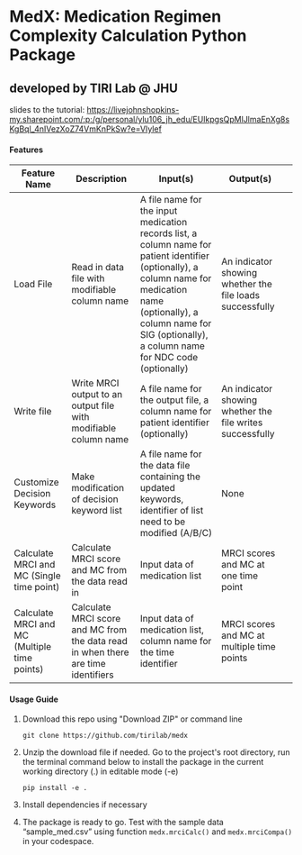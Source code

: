 # MedX: Medication Regimen Complexity Calculation Python Package
## developed by TIRI Lab @ JHU

slides to the tutorial: https://livejohnshopkins-my.sharepoint.com/:p:/g/personal/ylu106_jh_edu/EUIkpgsQpMlJlmaEnXg8sKgBql_4nIVezXoZ74VmKnPkSw?e=VIylef

#### Features
| Feature   Name                               | Description                                                                        | Input(s)                                                                                                                                                                                                                                 | Output(s)                                                   |   |
|----------------------------------------------|------------------------------------------------------------------------------------|------------------------------------------------------------------------------------------------------------------------------------------------------------------------------------------------------------------------------------------|-------------------------------------------------------------|---|
| Load File                                    | Read in data file with modifiable column name                                    | A   file name for the input medication records list, a column name for patient identifier (optionally), a column name for medication name (optionally), a   column name for SIG (optionally), a column name for NDC code (optionally)  | An   indicator showing whether the file loads successfully  |   |
| Write file                                   | Write   MRCI output to an output file with modifiable column name                  | A file name for the output file, a column name for patient identifier   (optionally)                                                                                                                                                   | An   indicator showing whether the file writes successfully |   |
| Customize Decision Keywords                  | Make   modification of decision keyword list                                       | A file name for the  data file containing the updated keywords, identifier of list need to be modified (A/B/C)                                                                                                                         | None                                                        |   |
| Calculate MRCI and MC (Single time point)    | Calculate MRCI score and MC from the data read in                                | Input data of medication list                                                                                                                                                                                                          | MRCI scores and MC at one time point                      |   |
| Calculate MRCI and MC (Multiple time points) | Calculate MRCI score and MC from the data read in when there are time identifiers | Input data of medication list, column name for the time identifier                                                                                                                                                                     | MRCI scores and MC at multiple time points                |   |


#### Usage Guide
1. Download this repo using "Download ZIP" or command line

   `git clone https://github.com/tirilab/medx`
   
2. Unzip the download file if needed. Go to the project's root directory, run the terminal command below to install the package in the current working directory (.) in editable mode (-e)​
   
   `pip install -e .​`

3. Install dependencies if necessary
4. The package is ready to go. Test with the sample data “sample_med.csv” ​using function `medx.mrciCalc()` and `medx.mrciCompa()` in your codespace.

